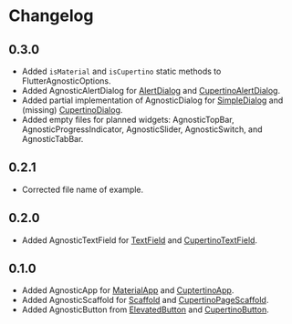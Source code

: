 # Changelog

## 0.3.0

* Added `isMaterial` and `isCupertino` static methods to FlutterAgnosticOptions.
* Added AgnosticAlertDialog for [AlertDialog](https://api.flutter.dev/flutter/material/AlertDialog-class.html) and [CupertinoAlertDialog](https://api.flutter.dev/flutter/cupertino/CupertinoAlertDialog-class.html).
* Added partial implementation of AgnosticDialog for [SimpleDialog](https://api.flutter.dev/flutter/material/SimpleDialog-class.html) and (missing) [CupertinoDialog](https://api.flutter.dev/flutter/cupertino/CupertinoDialog-class.html).
* Added empty files for planned widgets: AgnosticTopBar, AgnosticProgressIndicator, AgnosticSlider, AgnosticSwitch, and AgnosticTabBar.

## 0.2.1

* Corrected file name of example.

## 0.2.0

* Added AgnosticTextField for [TextField](https://api.flutter.dev/flutter/material/TextField-class.html) and [CupertinoTextField](https://api.flutter.dev/flutter/cupertino/CupertinoTextField-class.html).

## 0.1.0

* Added AgnosticApp for [MaterialApp](https://api.flutter.dev/flutter/material/MaterialApp-class.html) and [CuptertinoApp](https://api.flutter.dev/flutter/cupertino/CupertinoApp-class.html).
* Added AgnosticScaffold for [Scaffold](https://api.flutter.dev/flutter/material/Scaffold-class.html) and [CupertinoPageScaffold](https://api.flutter.dev/flutter/cupertino/CupertinoPageScaffold-class.html).
* Added AgnosticButton from [ElevatedButton](https://api.flutter.dev/flutter/material/ElevatedButton-class.html) and [CupertinoButton](https://api.flutter.dev/flutter/cupertino/CupertinoButton-class.html).
